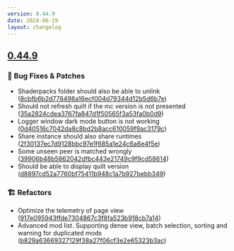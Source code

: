 ```yaml
---
version: 0.44.9
date: 2024-06-19
layout: changelog
---
```

## [0.44.9](#0.44.9)
### 🐛 Bug Fixes & Patches

- Shaderpacks folder should also be able to unlink ([8cbfb6b2d778498a16ecf004d79344d12b5d6b7e](https://github.com/Voxelum/x-minecraft-launcher/commit/8cbfb6b2d778498a16ecf004d79344d12b5d6b7e))
- Should not refresh quilt if the mc version is not presented ([35a2824cdea3767fa847d1f50565f3a53fa0b0d9](https://github.com/Voxelum/x-minecraft-launcher/commit/35a2824cdea3767fa847d1f50565f3a53fa0b0d9))
- Logger window dark mode button is not working ([0d40516c7042da8c8bd2b8acc610059f9ac3179c](https://github.com/Voxelum/x-minecraft-launcher/commit/0d40516c7042da8c8bd2b8acc610059f9ac3179c))
- Share instance should also share runtimes ([2f30137ec7d9128bbc97e1f685a1e24c6a6e4f5e](https://github.com/Voxelum/x-minecraft-launcher/commit/2f30137ec7d9128bbc97e1f685a1e24c6a6e4f5e))
- Some unseen peer is matched wrongly ([39906b48b5862042dfbc443e21749c9f9cd58614](https://github.com/Voxelum/x-minecraft-launcher/commit/39906b48b5862042dfbc443e21749c9f9cd58614))
- Should be able to display quilt version ([d8897cd52a7760bf75411b948c1a7b927bebb349](https://github.com/Voxelum/x-minecraft-launcher/commit/d8897cd52a7760bf75411b948c1a7b927bebb349))
### 🏗️ Refactors

- Optimize the telemetry of page view ([917e095943ffde7304867c3f8fa523b918cb7a14](https://github.com/Voxelum/x-minecraft-launcher/commit/917e095943ffde7304867c3f8fa523b918cb7a14))
- Advanced mod list. Supporting dense view, batch selection, sorting and warning for duplicated mods ([b829a63669327129f38a27f06cf3e2e65323b3ac](https://github.com/Voxelum/x-minecraft-launcher/commit/b829a63669327129f38a27f06cf3e2e65323b3ac))
